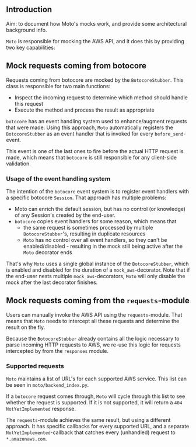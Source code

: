 Introduction
-------------

Aim: to document how Moto's mocks work, and provide some architectural background info.

`Moto` is responsible for mocking the AWS API, and it does this by providing two key capabilities:


## Mock requests coming from botocore

Requests coming from botocore are mocked by the `BotocoreStubber`. This class is responsible for two main functions:
 - Inspect the incoming request to determine which method should handle this request
 - Execute the method and process the result as appropriate

`botocore` has an event handling system used to enhance/augment requests that were made. Using this approach, `Moto` automatically registers the `BotocoreStubber` as an event handler that is invoked for every `before_send`-event. 

This event is one of the last ones to fire before the actual HTTP request is made, which means that `botocore` is still responsible for any client-side validation.

### Usage of the event handling system

The intention of the `botocore` event system is to register event handlers with a specific botocore `Session`. That approach has multiple problems:
 - Moto can enrich the default session, but has no control (or knowledge) of any Session's created by the end-user.
 - `botocore` copies event handlers for some reason, which means that
   - the same request is sometimes processed by multiple `BotocoreStubber`'s, resulting in duplicate resources
   - `Moto` has no control over all event handlers, so they can't be enabled/disabled - resulting in the mock still being active after the `Moto` decorator ends

That's why `Moto` uses a single global instance of the `BotocoreStubber`, which is enabled and disabled for the duration of a `mock_aws`-decorator. Note that if the end-user nests multiple `mock_aws`-decorators, `Moto` will only disable the mock after the last decorator finishes.

## Mock requests coming from the `requests`-module

Users can manually invoke the AWS API using the `requests`-module. That means that `Moto` needs to intercept all these requests and determine the result on the fly.

Because the `BotocoreStubber` already contains all the logic necessary to parse incoming HTTP requests to AWS, we re-use this logic for requests intercepted by from the `responses` module.

### Supported requests

`Moto` maintains a list of URL's for each supported AWS service. This list can be seen in `moto/backend_index.py`.

If a `botocore` request comes through, `Moto` will cycle through this list to see whether the request is supported. If it is not supported, it will return a `404 NotYetImplemented` response.

The `requests`-module achieves the same result, but using a different approach. It has specific callbacks for every supported URL, and a separate `NotYetImplemented`-callback that catches every (unhandled) request to `*.amazonaws.com`. 